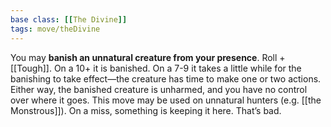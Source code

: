 ```yaml
---
base class: [[The Divine]]
tags: move/theDivine
---
```

You may **banish an unnatural creature from your presence**. Roll +[[Tough]]. On a 10+ it is banished. On a 7-9 it takes a little while for the banishing to take effect—the creature has time to make one or two actions. Either way, the banished creature is unharmed, and you have no control over where it goes. This move may be used on unnatural hunters (e.g. [[the Monstrous]]). On a miss, something is keeping it here. That’s bad.